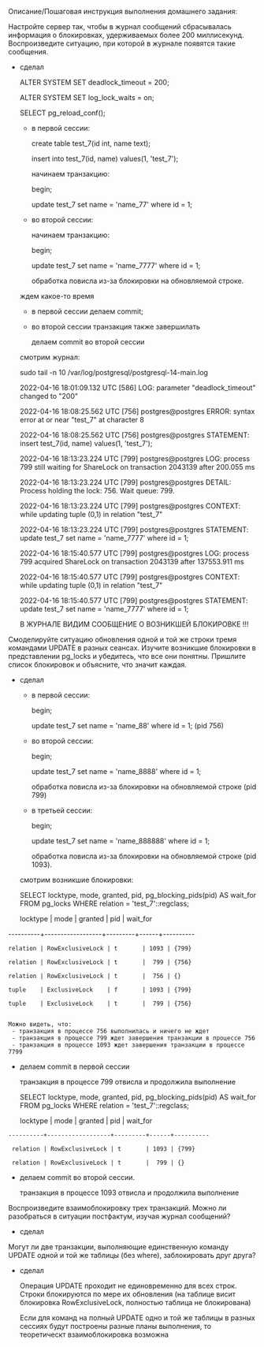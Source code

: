 Описание/Пошаговая инструкция выполнения домашнего задания:

Настройте сервер так, чтобы в журнал сообщений сбрасывалась информация о блокировках, удерживаемых более 200 миллисекунд.
Воспроизведите ситуацию, при которой в журнале появятся такие сообщения.
 + сделал

   ALTER SYSTEM SET deadlock_timeout = 200;

   ALTER SYSTEM SET log_lock_waits = on;

   SELECT pg_reload_conf();

   - в первой сессии:

     create table test_7(id int, name text);

     insert into test_7(id, name) values(1, 'test_7');

     начинаем транзакцию:

     begin;

     update test_7 set name = 'name_77' where id = 1;

   - во второй сессии:

      начинаем транзакцию:

      begin;

      update test_7 set name = 'name_7777' where id = 1;

      обработка повисла из-за блокировки на обновляемой строке.

   ждем какое-то время

   - в первой сессии делаем commit;

   - во второй сессии транзакция также завершилать

      делаем commit во второй сессии

   смотрим журнал:

   sudo tail -n 10 /var/log/postgresql/postgresql-14-main.log

   2022-04-16 18:01:09.132 UTC [586] LOG:  parameter "deadlock_timeout" changed to "200"

   2022-04-16 18:08:25.562 UTC [756] postgres@postgres ERROR:  syntax error at or near "test_7" at character 8

   2022-04-16 18:08:25.562 UTC [756] postgres@postgres STATEMENT:  insert test_7(id, name) values(1, 'test_7');

   2022-04-16 18:13:23.224 UTC [799] postgres@postgres LOG:  process 799 still waiting for ShareLock on transaction 2043139 after 200.055 ms

   2022-04-16 18:13:23.224 UTC [799] postgres@postgres DETAIL:  Process holding the lock: 756. Wait queue: 799.

   2022-04-16 18:13:23.224 UTC [799] postgres@postgres CONTEXT:  while updating tuple (0,1) in relation "test_7"

   2022-04-16 18:13:23.224 UTC [799] postgres@postgres STATEMENT:  update test_7 set name = 'name_7777' where id = 1;

   2022-04-16 18:15:40.577 UTC [799] postgres@postgres LOG:  process 799 acquired ShareLock on transaction 2043139 after 137553.911 ms

   2022-04-16 18:15:40.577 UTC [799] postgres@postgres CONTEXT:  while updating tuple (0,1) in relation "test_7"

   2022-04-16 18:15:40.577 UTC [799] postgres@postgres STATEMENT:  update test_7 set name = 'name_7777' where id = 1;

   В ЖУРНАЛЕ ВИДИМ СООБЩЕНИЕ О ВОЗНИКШЕЙ БЛОКИРОВКЕ !!!



Смоделируйте ситуацию обновления одной и той же строки тремя командами UPDATE в разных сеансах.
Изучите возникшие блокировки в представлении pg_locks и убедитесь, что все они понятны.
Пришлите список блокировок и объясните, что значит каждая.
  + сделал

    - в первой сессии:

      begin;

      update test_7 set name = 'name_88' where id = 1;  (pid 756)

    - во второй сессии:

      begin;

      update test_7 set name = 'name_8888' where id = 1;

      обработка повисла из-за блокировки на обновляемой строке (pid 799)

    - в третьей сессии:

      begin;

      update test_7 set name = 'name_888888' where id = 1;

      обработка повисла из-за блокировки на обновляемой строке (pid 1093).

    смотрим возникшие блокировки:

    SELECT locktype, mode, granted, pid, pg_blocking_pids(pid) AS wait_for FROM pg_locks WHERE relation = 'test_7'::regclass;

    locktype |       mode       | granted | pid  | wait_for

   ----------+------------------+---------+------+----------

    relation | RowExclusiveLock | t       | 1093 | {799}

    relation | RowExclusiveLock | t       |  799 | {756}

    relation | RowExclusiveLock | t       |  756 | {}

    tuple    | ExclusiveLock    | f       | 1093 | {799}

    tuple    | ExclusiveLock    | t       |  799 | {756}


    Можно видеть, что:
     - транзакция в процессе 756 выполнилась и ничего не ждет
     - транзакция в процессе 799 ждет завершения транзакции в процессе 756
     - транзакция в процессе 1093 ждет завершения транзакции в процессе 7799

   - делаем commit в первой сессии

     транзакция в процессе 799 отвисла и продолжила выполнение

     SELECT locktype, mode, granted, pid, pg_blocking_pids(pid) AS wait_for FROM pg_locks WHERE relation = 'test_7'::regclass;

     locktype |       mode       | granted | pid  | wait_for

    ----------+------------------+---------+------+----------

     relation | RowExclusiveLock | t       | 1093 | {799}

     relation | RowExclusiveLock | t       |  799 | {}

  - делаем commit во второй сессии.

    транзакция в процессе 1093 отвисла и продолжила выполнение



Воспроизведите взаимоблокировку трех транзакций. Можно ли разобраться в ситуации постфактум, изучая журнал сообщений?
  + сделал

Могут ли две транзакции, выполняющие единственную команду UPDATE одной и той же таблицы (без where), заблокировать друг друга?
  + сделал

    Операция UPDATE проходит не единовременно для всех строк. Строки блокируются по мере их обновления (на таблице висит блокировка RowExclusiveLock, полностью таблица не блокирована)

    Если для команд на полный UPDATE одно и той же таблицы в разных сессиях будут построены разные планы выполнения, то теоретическт взаимоблокировка возможна


